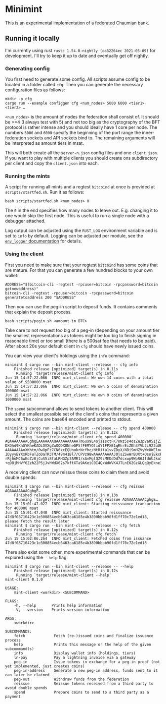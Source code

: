 # Minimint

This is an experimental implementation of a federated Chaumian bank.

## Running it locally
I'm currently using rust `rustc 1.54.0-nightly (ca82264ec 2021-05-09)` for development. I'll try to keep it up to date and eventually get off nightly.

### Generating config
You first need to generate some config. All scripts assume config to be located in a folder called `cfg`. Then you can generate the necessary configuration files as follows:

```shell
mkdir -p cfg
cargo run --example configgen cfg <num_nodes> 5000 6000 <tier1> <tier2> …
```

`<num_nodes>` is the amount of nodes the federation shall consist of. It should be >=4 (I always test with 5) and not too big as the cryptography of the BFT protocol is rather intense and you should ideally have 1 core per node. The numbers `5000` and `6000` specify the beginning of the port range the inner-federation sockets and API sockets bind to. The remaining arguments will be interpreted as amount tiers in msat.

This will both create all the `server-n.json` config files and one `client.json`. If you want to play with multiple clients you should create ons subdirectory per client and copy the `client.json` into each.

### Running the mints
A script for running all mints and a regtest `bitcoind` at once is provided at `scripts/startfed.sh`. Run it as follows:

```shell
bash scripts/startfed.sh <num_nodes> 0
```

The `0` in the end specifies how many nodes to leave out. E.g. changing it to one would skip the first node. This is useful to run a single node with a debugger attached.

Log output can be adjusted using the `RUST_LOG` environment variable and is set to `info` by default. Logging can be adjusted per module, see the [`env_logger` documentation](https://docs.rs/env_logger/0.8.4/env_logger/#enabling-logging) for details.

### Using the client
First you need to make sure that your regtest `bitcoind` has some coins that are mature. For that you can generate a few hundred blocks to your own wallet:

```shell
ADDRESS="$(bitcoin-cli -regtest -rpcuser=bitcoin -rpcpassword=bitcoin getnewaddress)"
bitcoin-cli -regtest -rpcuser=bitcoin -rpcpassword=bitcoin generatetoaddress 200 "$ADDRESS"
```

Then you can use the peg-in script to deposit funds. It contains comments that explain the deposit process.

```shell
bash scripts/pegin.sh <amount in BTC>
```

Take care to not request too big of a peg-in (depending on your amount tier the smallest representations as tokens might be too big to finish signing in reasonable time) or too small (there is a 500sat fee that needs to be paid). After about 20s your default client in `cfg` should have newly issued coins.

You can view your client's holdings using the `info` command:

```
minimint $ cargo run --bin mint-client --release -- cfg info
    Finished release [optimized] target(s) in 0.11s
     Running `target/release/mint-client cfg info`
Jun 15 14:57:22.066  INFO mint_client: We own 14 coins with a total value of 9500000 msat
Jun 15 14:57:22.066  INFO mint_client: We own 5 coins of denomination 100000 msat
Jun 15 14:57:22.066  INFO mint_client: We own 9 coins of denomination 1000000 msat
```

The `spend` subcommand allows to send tokens to another client. This will select the smallest possible set of the client's coins that represents a given amount. The coins are base64 encoded and printed to stdout.

```
minimint $ cargo run --bin mint-client --release -- cfg spend 400000
    Finished release [optimized] target(s) in 0.12s
     Running `target/release/mint-client cfg spend 400000`
AQAAAAAAAACghgEAAAAAAAQAAAAAAAAAA7mGus9L4ojsIsctFK7oNz5s4ozZe3pVa0S1jZ3XvSnMMAAAAAAAAACFjOG3a4vlxBOCa9fYD6qWIM2JhH9vitG0
DXQhd9KhGYKheKADLOVXgZwOQDX0NheGP5fFEMYOfidY1FPXB1qRhrEiZKh3YVb2i922uUHoggOsZhrLpk4EGCJjuT1QUWpO8HZ9WOxD4oUv6nPNVQnKvDAA
AAAAAAAAoXKhtm/0w8pFz7CN6xcEQUnukrNcfhc/NtRita1vvZDyX/NBiSmHZVyWx8WEloclIw0A8ljJhp+b517c1LsLJ5Z6Issf9QcV/hwAgY/RJo4DRGWD
IDyyyBYXxRbFuTZoDaTR3TM/49m41Bl7/CPVz98wAAAAAAAAAJOjsZSwWrBUXt+OsojEkxRbqn8KAJrz1TTQkNrdlEiaSRqjx+YCfET3HwL3j26s2clhRugM
rRj6oMC6wKoZz0jCuS5i8faLRHGZp3AMR1/xAvMglQZ9zMEDdDd7dcxwp9WpR6JfdAUJku3EGQ/FUXaQMAAAAAAAAACUXn9s935ruZ5jA5o5aNf1u/smH4TN
+qO8jMHVf6Zzh22P5jJvhWdX62s7kftXTa9AKeiC0I4QxWdWVK4JTLnE62GzGLQqQyEkne3Pn/Pm1g==
```

A receiving client can now reissue these coins to claim them and avoid double spends:

```
minimint $ cargo run --bin mint-client --release -- cfg reissue AQAAAAAAAACghgE…
    Finished release [optimized] target(s) in 0.13s
     Running `target/release/mint-client cfg reissue AQAAAAAAAACghgE…
Jun 15 15:01:47.027  INFO mint_client: Starting reissuance transaction for 400000 msat
Jun 15 15:01:47.040  INFO mint_client: Started reissuance 47d8f08710423c1e300854ecb6463ca6185e4b3890bbbb90fd1ff70c72e1ed18, please fetch the result later
minimint $ cargo run --bin mint-client --release -- cfg fetch
    Finished release [optimized] target(s) in 0.12s
     Running `target/release/mint-client cfg fetch`
Jun 15 15:02:06.264  INFO mint_client: Fetched coins from issuance 47d8f08710423c1e300854ecb6463ca6185e4b3890bbbb90fd1ff70c72e1ed18
```

There also exist some other, more experimental commands that can be explored using the `--help` flag:

```
minimint $ cargo run --bin mint-client --release -- --help
    Finished release [optimized] target(s) in 0.12s
     Running `target/release/mint-client --help`
mint-client 0.1.0

USAGE:
    mint-client <workdir> <SUBCOMMAND>

FLAGS:
    -h, --help       Prints help information
    -V, --version    Prints version information

ARGS:
    <workdir>    

SUBCOMMANDS:
    fetch             Fetch (re-)issued coins and finalize issuance process
    help              Prints this message or the help of the given subcommand(s)
    info              Display wallet info (holdings, tiers)
    ln-pay            Pay a lightning invoice via a gateway
    peg-in            Issue tokens in exchange for a peg-in proof (not yet implemented, just creates coins)
    peg-in-address    Generate a new peg-in address, funds sent to it can later be claimed
    peg-out           Withdraw funds from the federation
    reissue           Reissue tokens received from a third party to avoid double spends
    spend             Prepare coins to send to a third party as a payment
```
